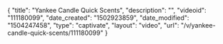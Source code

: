 {
    "title": "Yankee Candle Quick Scents",
    "description": "",
    "videoid": "111180099",
    "date_created": "1502923859",
    "date_modified": "1504247458",
    "type": "captivate",
    "layout": "video",
    "url": "\/v\/yankee-candle-quick-scents\/111180099"
}